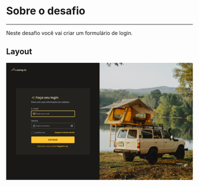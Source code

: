 # Sobre o desafio

---

Neste desafio você vai criar um formulário de login.
## Layout

<img src="./base_login_css.png" >
